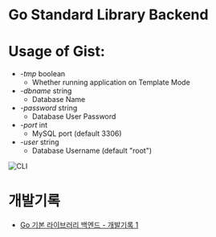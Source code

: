 # Go Standard Library Backend

# Usage of Gist:

- _-tmp_ boolean
  - Whether running application on Template Mode
- _-dbname_ string
  - Database Name
- _-password_ string
  - Database User Password
- _-port_ int
  - MySQL port (default 3306)
- _-user_ string
  - Database Username (default "root")

![CLI](https://github.com/milkymilky0116/go-std-backend/assets/84823612/d199c740-d382-422b-b6b3-0852e107c84d)

# 개발기록

- [Go 기본 라이브러리 백엔드 - 개발기록 1](https://milkymilky0116.github.io/posts/go_std_backend_1/)

